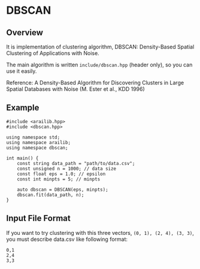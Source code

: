 # DBSCAN
## Overview
It is implementation of clustering algorithm, DBSCAN: Density-Based Spatial Clustering of Applications with Noise.

The main algorithm is written `include/dbscan.hpp` (header only), so you can use it easily.

Reference: A Density-Based Algorithm for Discovering Clusters in Large Spatial Databases with Noise (M. Ester et al., KDD 1996)

## Example
```
#include <arailib.hpp>
#include <dbscan.hpp>

using namespace std;
using namespace arailib;
using namespace dbscan;

int main() {
    const string data_path = "path/to/data.csv";
    const unsigned n = 1000; // data size
    const float eps = 1.0; // epsilon
    const int minpts = 5; // minpts

    auto dbscan = DBSCAN(eps, minpts);
    dbscan.fit(data_path, n);
}
```

## Input File Format
If you want to try clustering with this three vectors, `(0, 1), (2, 4), (3, 3)`, you must describe data.csv like following format:
```
0,1
2,4
3,3
```

